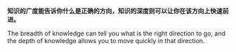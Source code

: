 **知识的广度能告诉你什么是正确的方向，知识的深度则可以让你在该方向上快速前进。**

The breadth of knowledge can tell you what is the right direction to go, and the depth of knowledge allows you to move quickly in that direction.








